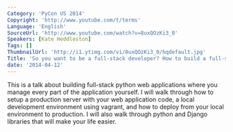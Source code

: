 ```yaml
---
Category: 'PyCon US 2014'
Copyright: 'http://www.youtube.com/t/terms'
Language: 'English'
SourceUrl: 'http://www.youtube.com/watch?v=8uxQOzKi3_0'
Speakers: [Kate Heddleston]
Tags: []
ThumbnailUrl: 'http://i1.ytimg.com/vi/8uxQOzKi3_0/hqdefault.jpg'
Title: 'So you want to be a full-stack developer? How to build a full-stack python'
date: '2014-04-12'
---
```

This is a talk about building full-stack python web applications where you manage every part of the application yourself. I will walk through how to setup a production server with your web application code, a local development environment using vagrant, and how to deploy from your local environment to production. I will also walk through python and Django libraries that will make your life easier.
